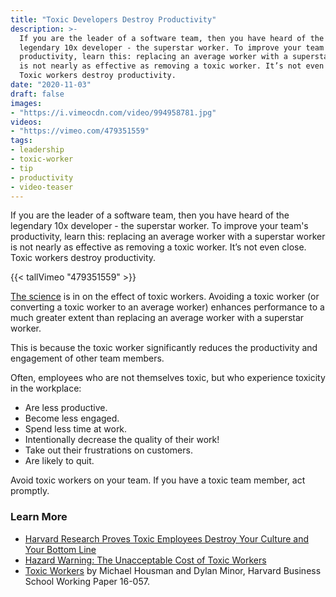 ```yaml
---
title: "Toxic Developers Destroy Productivity"
description: >-
  If you are the leader of a software team, then you have heard of the
  legendary 10x developer - the superstar worker. To improve your team's
  productivity, learn this: replacing an average worker with a superstar worker
  is not nearly as effective as removing a toxic worker. It’s not even close.
  Toxic workers destroy productivity.
date: "2020-11-03"
draft: false
images:
- "https://i.vimeocdn.com/video/994958781.jpg"
videos:
- "https://vimeo.com/479351559"
tags:
- leadership
- toxic-worker
- tip
- productivity
- video-teaser
---
```



If you are the leader of a software team, then you have heard of the legendary
10x developer - the superstar worker. To improve your team's productivity,
learn this: replacing an average worker with a superstar worker is not nearly
as effective as removing a toxic worker. It’s not even close. Toxic workers
destroy productivity.

<!--more-->

{{< tallVimeo "479351559" >}}

[The science](https://www.hbs.edu/faculty/Publication%20Files/16-057_d45c0b4f-fa19-49de-8f1b-4b12fe054fea.pdf)
is in on the effect of toxic workers. Avoiding a toxic worker (or converting a
toxic worker to an average worker) enhances performance to a much greater
extent than replacing an average worker with a superstar worker.

This is because the toxic worker significantly reduces the productivity and
engagement of other team members.

Often, employees who are not themselves toxic, but who experience toxicity in
the workplace:

  - Are less productive.
  - Become less engaged.
  - Spend less time at work.
  - Intentionally decrease the quality of their work!
  - Take out their frustrations on customers.
  - Are likely to quit.

Avoid toxic workers on your team. If you have a toxic team member, act
promptly.

### Learn More

  - [Harvard Research Proves Toxic Employees Destroy Your Culture and Your Bottom Line](https://www.inc.com/marissa-levin/harvard-research-proves-toxic-employees-destroy-your-culture-your-bottom-line.html)
  - [Hazard Warning: The Unacceptable Cost of Toxic Workers](https://hbswk.hbs.edu/item/hazard-warning-the-unacceptable-cost-of-toxic-workers)
  - [Toxic Workers](https://www.hbs.edu/faculty/Publication%20Files/16-057_d45c0b4f-fa19-49de-8f1b-4b12fe054fea.pdf)
    by Michael Housman and Dylan Minor, Harvard Business School Working Paper 16-057.
